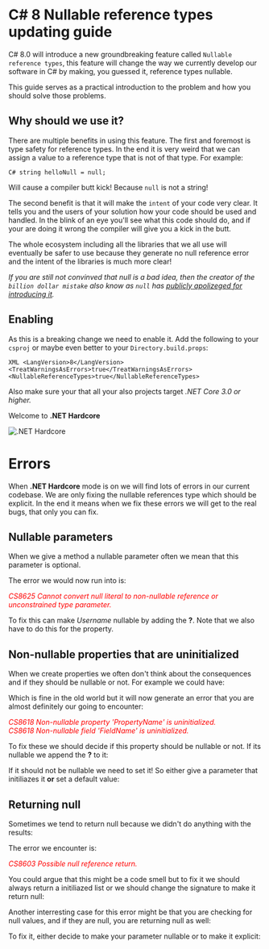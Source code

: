 # C# 8 Nullable reference types updating guide

C# 8.0 will introduce a new groundbreaking feature called `Nullable reference types`, this feature will change the way we currently develop our software in C# by making, you guessed it, reference types nullable. 

This guide serves as a practical introduction to the problem and how you should solve those problems.

## Why should we use it?
There are multiple benefits in using this feature. The first and foremost is type safety for reference types. In the end it is very weird that we can assign a value to a reference type that is not of that type. For example: 

` C#
string helloNull = null; 
`

Will cause a compiler butt kick! Because `null` is not a string! 

The second benefit is that it will make the `intent` of your code very clear. It tells you and the users of your solution how your code should be used and handled. In the blink of an eye you'll see what this code should do, and if your are doing it wrong the compiler will give you a kick in the butt.

The whole ecosystem including all the libraries that we all use will eventually be safer to use because they generate no null reference error and the intent of the libraries is much more clear!

*If you are still not convinved that null is a bad idea, then the creator of the `billion dollar mistake` also know as `null` has [publicly apolizeged for introducing it](https://en.wikipedia.org/wiki/Tony_Hoare#Apologies_and_retractions).* 


## Enabling
As this is a breaking change we need to enable it. Add the following to your `csproj` or maybe even better to your `Directory.build.props`:

` XML
    <LangVersion>8</LangVersion>
    <TreatWarningsAsErrors>true</TreatWarningsAsErrors>
    <NullableReferenceTypes>true</NullableReferenceTypes>
`

Also make sure your that all your also projects target *.NET Core 3.0 or higher.*

Welcome to **.NET Hardcore**

![.NET Hardcore](../public/img/DotnetHardcode.PNG)


# Errors

When **.NET Hardcore** mode is on we will find lots of errors in our current codebase. We are only fixing the nullable references type which should be explicit. In the end it means when we fix these errors we will get to the real bugs, that only you can fix.


## Nullable parameters

When we give a method a nullable parameter often we mean that this parameter is optional. 

<script src="https://gist.github.com/MarcBruins/ff1c4f63f308ebfd018c0d5bde42e1b2.js"></script>

The error we would now run into is:

<span style="color:red">*CS8625 Cannot convert null literal to non-nullable reference or unconstrained type parameter.*</span> 

To fix this can make *Username* nullable by adding the <b>?</b>. Note that we also have to do this for the property.

<script src="https://gist.github.com/MarcBruins/f72b433ff97e8fd5129482c08f5d62a7.js"></script>


## Non-nullable properties that are uninitialized

When we create properties we often don't think about the consequences and if they should be nullable or not. For example we could have:

<script src="https://gist.github.com/MarcBruins/e63fe08f8ad70a496b10878782bb372f.js"></script>

Which is fine in the old world but it will now generate an error that you are almost definitely our going to encounter:

<span style="color:red">
<i>CS8618	Non-nullable property 'PropertyName' is uninitialized.</i><br/>
<i>CS8618 Non-nullable field 'FieldName' is uninitialized.</i>
</span> 

To fix these we should decide if this property should be nullable or not. If its nullable we append the <b>?</b> to it:

<script src="https://gist.github.com/MarcBruins/3647f7e98fa38a4ead3851a65c5db106.js"></script>

If it should not be nullable we need to set it! So either give a parameter that initiliazes it <b>or</b> set a default value:

<script src="https://gist.github.com/MarcBruins/2634de009457c302f6090f41eec8eeb6.js"></script>


## Returning null

Sometimes we tend to return null because we didn't do anything with the results:

<script src="https://gist.github.com/MarcBruins/06535a6d76d3253a0cb4a41bf9eced9f.js"></script>

The error we encounter is: 

<span style="color:red">*CS8603	Possible null reference return.*</span> 

You could argue that this might be a code smell but to fix it we should always return a initiliazed list or we should change the signature to make it return null:

<script src="https://gist.github.com/MarcBruins/b91a35f5bfe767aeba22c4243c790542.js"></script>


Another interresting case for this error might be that you are checking for null values, and if they are null, you are returning null as well:

<script src="https://gist.github.com/MarcBruins/cd7643d13f8a0c1bdb7f3587673938cd.js"></script>

To fix it, either decide to make your parameter nullable or to make it explicit:

<script src="https://gist.github.com/MarcBruins/208a523748c51d904cc95f19f16197a2.js"></script>








